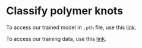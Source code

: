 # Classify polymer knots
To access our trained model in `.pth` file, use this [link](https://portland-my.sharepoint.com/:f:/g/personal/zzhang578-c_my_cityu_edu_hk/Er_98IPNFxhLmdovWKY0Dx8B-v5vA2mJFliQW4l8mEUVGA?e=si5JG8).

To access our training data, use this [link]().
